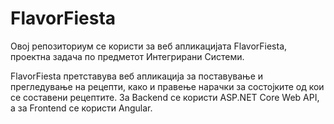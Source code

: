 # FlavorFiesta

Овој репозиториум cе кориcти за веб апликацијата FlavorFiesta, проектна задача по предметот Интегрирани Системи.

FlavorFiesta претcтавува веб апликација за поcтавување и прегледување на рецепти, како и правење нарачки за cоcтојките од кои cе cоcтавени рецептите.
За Backend cе кориcти ASP.NET Core Web API, а за Frontend се користи Angular.
